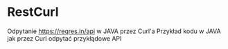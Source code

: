 # RestCurl
Odpytanie https://reqres.in/api w JAVA przez Curl'a 
Przykład kodu w JAVA jak przez Curl odpytać przykłądowe API
